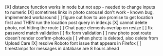 [X] distance function works in node but not app - needed to change inputs to numeric
[X] sometimes links in photo carousel don't work - known bug, implemented workaround
[ ] figure out how to use promise to get location first and THEN run the location post query in index.js
[X] cannot delete photo, not hitting the route
[ ] Chat page elements overlap on resize
[ ] fix password match validation
[ ] fix form validation
[ ] new photo post route doesn't render confirm-photo.ejs
[ ] when photo is deleted, also delete from Upload Care
[X] resolve Roboto font issue that appears in Firefox
[ ] timestamps for messages in database are 8 hours ahead
